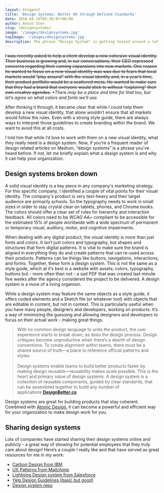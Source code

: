 ```yaml
---
layout: blogpost
title: 'Design Systems: Better UX through Defined Standards'
date: 2018-04-16T05:39:07+00:00
author: Anton Sten
slug: /designsystems/
image: '/images/designsystems.jpg'
topImage: '/images/designsystems.jpg'
description: The phrase “Design System” is getting tossed around a lot in design circles. They say it’s vital to a growth centered company and I 100% agree.
---
```


~~I was recently asked to help a client develop a new cohesive visual identity. Their business is growing and, in our conversations, their CEO expressed concerns regarding their coming expansions into new markets. One reason he wanted to focus on a new visual identity was was due to fears that local markets would “play around” with the visual identity and, in a year’s time, their product portfolio would be a scattered mess. He wanted to make sure that they had a brand that everyone would stick to without “exploring” their own creative agendas.~~ _*There may be a place and time for that too, but let’s agree on what colors and fonts we’ll use._

After thinking it through, it became clear that while I could help them develop a new visual identity, that alone wouldn’t ensure that all markets would follow the rules. Even with a strong style guide, there are always ways to interpret those guidelines to create branding within the brand. We want to avoid this at all costs.

I told him that while I’d love to work with them on a new visual identity, what they really need is a design system. Now, if you’re a frequent reader of design related articles on Medium, “design systems” is a phrase you’ve heard before. If not, let me briefly explain what a design system is and why it can help your organization.

## Design systems broken down
A solid visual identity is a key piece in any company's marketing strategy. For this specific company, I identified a couple of vital points for their visual identity. The company's product is very text-heavy and their target audience are primarily schools. So the typography needs to work in small sizes in order to stay crystal clear on tablets, phones, and Chrome books. The colors should offer a clear set of rules for hierarchy and interaction feedback. All colors need to be WCAG AA+ compliant to be accessible for the estimated 15% of people worldwide with a wide spectrum of permanent or temporary visual, auditory, motor, and cognitive impairments.

When dealing with any digital product, the visual identity is more than just fonts and colors. It isn’t just colors and typography, but shapes and structures that form digital patterns. It is vital to make sure the brand is aligned in everything they do and create patterns that can re-used across their products. Patterns can be things like buttons, navigations, interactions, and forms. Together, these form a design system. This is not the same as a style guide, which at it’s best is a website with assets; colors, typography, buttons but - more often than not - a sad PDF that was created last minute five weeks after the agency considered the project to be delivered. A design system is a more of a living organism.

While a design system may feature the same objects as a style guide, it offers coded elements and a Sketch file (or whatever tool) with objects that are editable in content, but not in context.
This is particularly useful when you have many people, designers and developers, working on products. It’s a way of minimizing the guessing and allowing designers and developers to focus on their actual work - making great things.

>With no common design language to unite the product, the user experience starts to break down, as does the design process. Design critiques become unproductive when there’s a dearth of design conventions. To create alignment within teams, there must be a shared source of truth—a place to reference official patterns and styles.<br /><br />Design systems enable teams to build better products faster by making design reusable—reusability makes scale possible. This is the heart and primary value of design systems. A design system is a collection of reusable components, guided by clear standards, that can be assembled together to build any number of applications.**[DesignBetter.co](https://www.designbetter.co/design-systems-handbook)**

Design systems are great for building products that stay coherent. Combined with [Atomic Design](https://www.antonsten.com/atomic-design/), it can become a powerful and efficient way for your organization to make design work for you.

## Sharing design systems
Lots of companies have started sharing their design systems online and publicly - a great way of showing for potential employees that they truly care about design! Here’s a couple I really like and that have served as great resources for me in my work:
- [Carbon Design from IBM](http://carbondesignsystem.com)
- [UX Patterns from Mailchimp](http://ux.mailchimp.com/patterns)
- [Lightning Design system from Salesforce](https://www.lightningdesignsystem.com)
- [Yelp Design Guidelines (basic but good)](https://www.yelp.com/styleguide)
- [Design system repo](https://designsystemsrepo.com)
